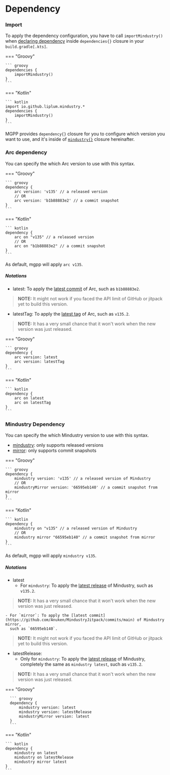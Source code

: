 # Dependency

### Import

To apply the dependency configuration,
you have to call `importMindustry()` when [declaring dependency](https://docs.gradle.org/current/userguide/declaring_dependencies.html)
inside `dependencies{}` closure in your `build.gradle[.kts]`.

=== "Groovy"

    ``` groovy
    dependencies {
        importMindustry()
    }
    ```

=== "Kotlin"

    ``` kotlin
    import io.github.liplum.mindustry.*
    dependencies {
        importMindustry()
    }
    ```
MGPP provides `dependency{}` closure for you to configure which version you want to use,
and it's inside of [`mindustry{}`](overview.md) closure hereinafter.

### Arc dependency

You can specify the which Arc version to use with this syntax.

=== "Groovy"

    ``` groovy
    dependency {
        arc version: 'v135' // a released version
        // OR
        arc version: 'b1b88883e2' // a commit snapshot
    }
    ```

=== "Kotlin"

    ``` kotlin
    dependency {
        arc on "v135" // a released version
        // OR
        arc on "b1b88883e2" // a commit snapshot
    }
    ```

As default, mgpp will apply `arc v135`.

##### Notations

- latest: To apply the [latest commit](https://github.com/Anuken/Arc/commits/master) of Arc,
  such as `b1b88883e2`.
> **NOTE:** It might not work if you faced the API limit of GitHub or jitpack yet to build this version.
- latestTag: To apply the [latest tag](https://github.com/Anuken/Arc/tags) of Arc, such as `v135.2`.
> **NOTE:** It has a very small chance that it won't work when the new version was just released.

=== "Groovy"

    ``` groovy
    dependency {
        arc version: latest
        arc version: latestTag
    }
    ```

=== "Kotlin"

    ``` kotlin
    dependency {
        arc on latest
        arc on latestTag
    }
    ```

### Mindustry Dependency

You can specify the which Mindustry version to use with this syntax.

- [mindustry](https://jitpack.io/#anuken/mindustry): only supports released versions
- [mirror](https://jitpack.io/#anuken/mindustryJitpack): only supports commit snapshots

=== "Groovy"

    ``` groovy
    dependency {
        mindustry version: 'v135' // a released version of Mindustry
        // OR
        mindustryMirror version: '66595eb140' // a commit snapshot from mirror
    }
    ```

=== "Kotlin"

    ``` kotlin
    dependency {
        mindustry on "v135" // a released version of Mindustry
        // OR
        mindustry mirror "66595eb140" // a commit snapshot from mirror
    }
    ```

As default, mgpp will apply `mindustry v135`.

##### Notations

- latest
    - For `mindustry`: To apply the [latest release](https://github.com/Anuken/Mindustry/releases) of Mindustry,
      such as `v135.2`.
> **NOTE:** It has a very small chance that it won't work when the new version was just released.

    - For `mirror`: To apply the [latest commit](https://github.com/Anuken/MindustryJitpack/commits/main) of Mindustry mirror,
      such as `66595eb140`.
> **NOTE:** It might not work if you faced the API limit of GitHub or jitpack yet to build this version.

- latestRelease:
    - Only for `mindustry`: To apply the [latest release](https://github.com/Anuken/Mindustry/releases) of Mindustry,
      completely the same as `mindustry latest`, such as `v135.2`.
> **NOTE:** It has a very small chance that it won't work when the new version was just released.

=== "Groovy"

      ``` groovy
      dependency {
          mindustry version: latest
          mindustry version: latestRelease
          mindustryMirror version: latest
      }
      ```

=== "Kotlin"

    ``` kotlin
    dependency {
        mindustry on latest
        mindustry on latestRelease
        mindustry mirror latest
    }
    ```
